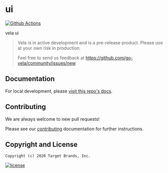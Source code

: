 # ui

[![Github Actions](https://github.com/go-vela/ui/workflows/ci/badge.svg?branch=master&event=push)](https://github.com/go-vela/ui/actions?query=branch%3Amaster+event%3Apush)

vela ui

> Vela is in active development and is a pre-release product. Please use at your own risk in production.
>
> Feel free to send us feedback at https://github.com/go-vela/community/issues/new.

## Documentation

For local development, please [visit this repo's docs](DOCS.md).

## Contributing

We are always welcome to new pull requests!

Please see our [contributing](CONTRIBUTING.md) documentation for further instructions.

## Copyright and License

```
Copyright (c) 2020 Target Brands, Inc.
```

[![license](https://img.shields.io/crates/l/gl.svg)](LICENSE)
